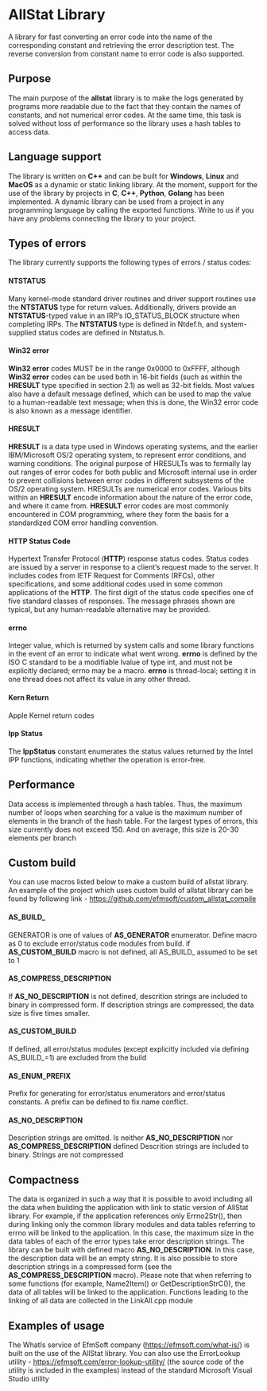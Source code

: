 # AllStat Library
A library for fast converting an error code into the name of the corresponding constant and retrieving the error description test. The reverse conversion from constant name to error code is also supported.

## Purpose
The main purpose of the **allstat** library is to make the logs generated by programs more readable due to the fact that they contain the names of constants, and not numerical error codes. At the same time, this task is solved without loss of performance so the library uses a hash tables to access data.

## Language support
The library is written on **C++** and can be built for **Windows**, **Linux** and **MacOS** as a dynamic or static linking library. At the moment, support for the use of the library by projects in **C**, **C++**, **Python**, **Golang** has been implemented. A dynamic library can be used from a project in any programming language by calling the exported functions. Write to us if you have any problems connecting the library to your project.

## Types of errors
The library currently supports the following types of errors / status codes:

#### NTSTATUS
Many kernel-mode standard driver routines and driver support routines use the **NTSTATUS** type for return values.        Additionally, drivers provide an **NTSTATUS**-typed value in an IRP’s IO_STATUS_BLOCK structure when completing IRPs. The **NTSTATUS** type is defined in Ntdef.h, and system-supplied status codes are defined in Ntstatus.h.

#### Win32 error	
**Win32 error** codes MUST be in the range 0x0000 to 0xFFFF, although **Win32 error** codes can be used both in 16-bit fields (such as within the **HRESULT** type specified in section 2.1) as well as 32-bit fields. Most values also have a default message defined, which can be used to map the value to a human-readable text message; when this is done, the Win32 error code is also known as a message identifier.

#### HRESULT
**HRESULT** is a data type used in Windows operating systems, and the earlier IBM/Microsoft OS/2 operating system, to represent error conditions, and warning conditions. The original purpose of HRESULTs was to formally lay out ranges of error codes for both public and Microsoft internal use in order to prevent collisions between error codes in different subsystems of the OS/2 operating system. HRESULTs are numerical error codes. Various bits within an **HRESULT** encode information about the nature of the error code, and where it came from.
**HRESULT** error codes are most commonly encountered in COM programming, where they form the basis for a standardized COM error handling convention.

#### HTTP Status Code
Hypertext Transfer Protocol (**HTTP**) response status codes. Status codes are issued by a server in response to a client’s request made to the server. It includes codes from IETF Request for Comments (RFCs), other specifications, and some additional codes used in some common applications of the **HTTP**. The first digit of the status code specifies one of five standard classes of responses. The message phrases shown are typical, but any human-readable alternative may be provided.

#### errno
Integer value, which is returned by system calls and some library functions in the event of an error to indicate what went wrong. **errno** is defined by the ISO C standard to be a modifiable lvalue of type int, and must not be explicitly declared; errno may be a macro. **errno** is thread-local; setting it in one thread does not affect its value in any other thread.

#### Kern Return
Apple Kernel return codes

#### Ipp Status
The **IppStatus** constant enumerates the status values returned by the Intel IPP functions, indicating
whether the operation is error-free.

## Performance
Data access is implemented through a hash tables. Thus, the maximum number of loops when searching for a value is the maximum number of elements in the branch of the hash table. For the largest types of errors, this size currently does not exceed 150. And on average, this size is 20-30 elements per branch

## Custom build
You can use macros listed below to make a custom build of allstat library. An example of the project which uses custom build of allstat library can be found by following link - https://github.com/efmsoft/custom_allstat_compile

#### AS_BUILD_<GENERATOR>
GENERATOR is one of values of **AS_GENERATOR** enumerator. Define macro as 0 to exclude error/status code modules from build. if **AS_CUSTOM_BUILD** macro is not defined, all AS_BUILD_<GENERATOR> assumed to be set to 1

#### AS_COMPRESS_DESCRIPTION
If **AS_NO_DESCRIPTION** is not defined, descrition strings are included to binary in compressed form. If description strings are compressed, the data size is five times smaller.

#### AS_CUSTOM_BUILD
If defined, all error/status modules (except explicitly included via defining AS_BUILD_<GENERATOR>=1) are excluded from the build

#### AS_ENUM_PREFIX
Prefix for generating for error/status enumerators and error/status constants. A prefix can be defined to fix name conflict.

#### AS_NO_DESCRIPTION
Description strings are omitted. Is neither **AS_NO_DESCRIPTION** nor **AS_COMPRESS_DESCRIPTION** defined
Descrition strings are included to binary. Strings are not compressed

## Compactness
The data is organized in such a way that it is possible to avoid including all the data when building the application with link to static version of AllStat library. For example, if the application references only Errno2Str(), then during linking only the common library modules and data tables referring to errno will be linked to the application. In this case, the maximum size in the data tables of each of the error types take error description strings. The library can be built with defined macro **AS_NO_DESCRIPTION**. In this case, the description data will be an empty string. It is also possible to store description strings in a compressed form (see the **AS_COMPRESS_DESCRIPTION** macro).
Please note that when referring to some functions (for example, Name2Item() or GetDescriptionStrC()), the data of all tables will be linked to the application. Functions leading to the linking of all data are collected in the LinkAll.cpp module

## Examples of usage
The WhatIs service of EfmSoft company (https://efmsoft.com/what-is/) is built on the use of the AllStat library. You can also use the ErrorLookup utility - https://efmsoft.com/error-lookup-utility/ (the source code of the utility is included in the examples) instead of the standard Microsoft Visual Studio utility
